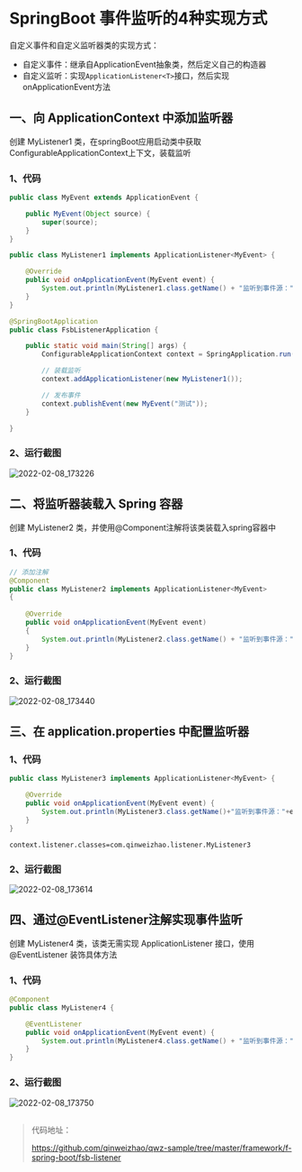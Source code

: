 # SpringBoot 事件监听的4种实现方式

自定义事件和自定义监听器类的实现方式：

- 自定义事件：继承自ApplicationEvent抽象类，然后定义自己的构造器
- 自定义监听：实现`ApplicationListener<T>`接口，然后实现onApplicationEvent方法

## 一、向 ApplicationContext 中添加监听器

创建 MyListener1 类，在springBoot应用启动类中获取ConfigurableApplicationContext上下文，装载监听

### 1、代码

```java
public class MyEvent extends ApplicationEvent {

    public MyEvent(Object source) {
        super(source);
    }
}
```

```java
public class MyListener1 implements ApplicationListener<MyEvent> {

    @Override
    public void onApplicationEvent(MyEvent event) {
        System.out.println(MyListener1.class.getName() + "监听到事件源：" + event.getSource());
    }
}
```

```java
@SpringBootApplication
public class FsbListenerApplication {

    public static void main(String[] args) {
        ConfigurableApplicationContext context = SpringApplication.run(FsbListenerApplication.class, args);

        // 装载监听
        context.addApplicationListener(new MyListener1());

        // 发布事件
        context.publishEvent(new MyEvent("测试"));
    }

}
```

### 2、运行截图

![2022-02-08_173226](https://img.qinweizhao.com/2022/02/2022-02-08_173226.png)

## 二、将监听器装载入 Spring 容器

创建 MyListener2 类，并使用@Component注解将该类装载入spring容器中

### 1、代码

```java
// 添加注解
@Component
public class MyListener2 implements ApplicationListener<MyEvent>
{
	
    @Override
    public void onApplicationEvent(MyEvent event)
    {
        System.out.println(MyListener2.class.getName() + "监听到事件源：" + event.getSource());
    }
}
```

### 2、运行截图

![2022-02-08_173440](https://img.qinweizhao.com/2022/02/2022-02-08_173440.png)

## 三、在 application.properties 中配置监听器

### 1、代码

```java
public class MyListener3 implements ApplicationListener<MyEvent> {

    @Override
    public void onApplicationEvent(MyEvent event) {
        System.out.println(MyListener3.class.getName()+"监听到事件源："+event.getSource());
    }
}
```

```properties
context.listener.classes=com.qinweizhao.listener.MyListener3
```

### 2、运行截图

![2022-02-08_173614](https://img.qinweizhao.com/2022/02/2022-02-08_173614.png)

## 四、通过@EventListener注解实现事件监听

创建 MyListener4 类，该类无需实现 ApplicationListener 接口，使用 @EventListener 装饰具体方法

### 1、代码

```java
@Component
public class MyListener4 {

    @EventListener
    public void onApplicationEvent(MyEvent event) {
        System.out.println(MyListener4.class.getName() + "监听到事件源：" + event.getSource());
    }
}
```

### 2、运行截图

![2022-02-08_173750](https://img.qinweizhao.com/2022/02/2022-02-08_173750.png)

##  

>代码地址：
>
>https://github.com/qinweizhao/qwz-sample/tree/master/framework/f-spring-boot/fsb-listener
